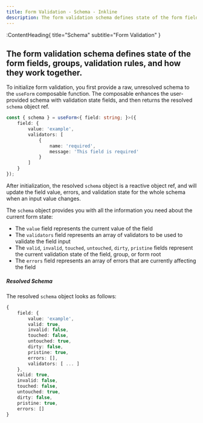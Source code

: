 ```yaml
---
title: Form Validation - Schema - Inkline
description: The form validation schema defines state of the form fields, groups, validation rules, and how they work together.
---
```


:ContentHeading{ title="Schema" subtitle="Form Validation" }
## The form validation schema defines state of the form fields, groups, validation rules, and how they work together.

To initialize form validation, you first provide a raw, unresolved schema to the `useForm` composable function. The composable enhances the user-provided schema with validation state fields, and then returns the resolved `schema` object ref.

```ts
const { schema } = useForm<{ field: string; }>({
    field: {
        value: 'example',
        validators: [
            { 
                name: 'required', 
                message: 'This field is required' 
            }
        ]
    }
});
```

After initialization, the resolved `schema` object is a reactive object ref, and will update the field value, errors, and validation state for the whole schema when an input value changes. 

The `schema` object provides you with all the information you need about the current form state:
- The `value` field represents the current value of the field
- The `validators` field represents an array of validators to be used to validate the field input
- The `valid`, `invalid`, `touched`, `untouched`, `dirty`, `pristine` fields represent the current validation state of the field, group, or form root
- The `errors` field represents an array of errors that are currently affecting the field


##### Resolved Schema
The resolved `schema` object looks as follows:

```ts
{
    field: {
        value: 'example',
        valid: true,
        invalid: false,
        touched: false,
        untouched: true,
        dirty: false,
        pristine: true,
        errors: [],
        validators: [ ... ]
    },
    valid: true,
    invalid: false,
    touched: false,
    untouched: true,
    dirty: false,
    pristine: true,
    errors: []
}
```

